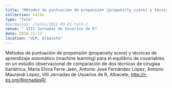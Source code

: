 ```yaml
---
title: "Métodos de puntuación de propensión (propensity score) y técnicas de aprendizaje automático (machine learning) para el equilibrio de covariables en un estudio observacional de comparación de dos técnicas de cirugíaa bariátrica"
collection: talks
type: "Talk"
#permalink: /talks/2012-03-01-talk-1
venue: " VIII Jornadas de Usuarios de R"
date: 2016-11-17
location: "UCM, Albacete"
---
```


Métodos de puntuación de propensión (propensity score) y técnicas de aprendizaje automático (machine learning) para el equilibrio de covariables en un estudio observacional de comparación de dos técnicas de cirugíaa bariátrica, María Elvira Ferre Jaén, Antonio José Fernández López, Antonio Maurandi López, VIII Jornadas de Usuarios de R, Albacete, <http://r-es.org/8jornadasR/>.
